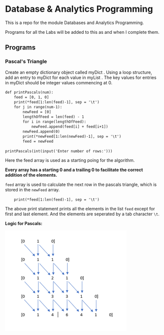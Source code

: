 # Database & Analytics Programming

This is a repo for the module Databases and Analytics Programming.


Programs for all the Labs will be added to this as and when I complete them.

## Programs


### Pascal's Triangle
Create an empty dictionary object called myDict . Using a loop structure, add an entry to myDict for each value in myList . The key values for entries in myDict should be integer values commencing at 0.


```
def printPascals(num):
    feed = [0, 1, 0]
    print(*feed[1:len(feed)-1], sep = '\t')
    for j in range(num-1):
        newFeed = [0]
        lengthOfFeed = len(feed) - 1
        for i in range(lengthOfFeed):
            newFeed.append(feed[i] + feed[i+1])
        newFeed.append(0)
        print(*newFeed[1:len(newFeed)-1], sep = '\t')
        feed = newFeed

printPascals(int(input('Enter number of rows:')))
```

Here the feed array is used as a starting poing for the algorithm.

**Every array has a starting 0 and a trailing 0 to facilitate the correct addition of the elements.**

`feed` array is used to calculate the next row in the pascals triangle, which is stored in the `newFeed` array.

`    print(*feed[1:len(feed)-1], sep = '\t')`

The above print statement prints all the elements in the list `feed` except for first and last element. And the elements are seperated by a tab character `\t`.

**Logic for Pascals:**

![alt text](https://github.com/sab3r-ncirl/dap/blob/master/Images/pascals.PNG "Pascals Triangle Logic")
